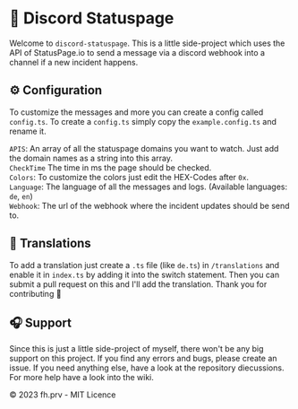 # 🚨 Discord Statuspage
Welcome to `discord-statuspage`. This is a little side-project which uses the API of StatusPage.io to send a message via a discord webhook into a channel if a new incident happens.

## ⚙️ Configuration
To customize the messages and more you can create a config called `config.ts`.
To create a `config.ts` simply copy the `example.config.ts` and rename it.

`APIS`: An array of all the statuspage domains you want to watch. Just add the domain names as a string into this array. <br>
`CheckTime` The time in ms the page should be checked. <br>
`Colors`: To customize the colors just edit the HEX-Codes after `0x`. <br>
`Language`: The language of all the messages and logs. (Available languages: `de`, `en`) <br>
`Webhook`: The url of the webhook where the incident updates should be send to. <br>

## 💬 Translations
To add a translation just create a `.ts` file (like `de.ts`) in `/translations` and enable it in `index.ts` by adding it into the switch statement. Then you can submit a pull request on this and I'll add the translation. Thank you for contributing 💚 

## 🎧 Support
Since this is just a little side-project of myself, there won't be any big support on this project.
If you find any errors and bugs, please create an issue. If you need anything else, have a look at the repository diecussions.
For more help have a look into the wiki.

© 2023 fh.prv - MIT Licence
